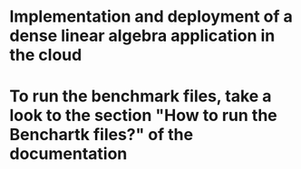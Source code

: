 # Implementation and deployment of a dense linear algebra application in the cloud


# To run the benchmark files, take a look to the section "How to run the Benchartk files?" of the documentation
